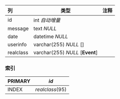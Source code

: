 | 列        | 类型                            | 注释 |
| :-------- | ------------------------------- | ---- |
| id        | int *自动增量*                  |      |
| message   | text *NULL*                     |      |
| date      | datetime *NULL*                 |      |
| userinfo  | varchar(255) *NULL* []          |      |
| realclass | varchar(255) *NULL* [**Event**] |      |

### 索引

| PRIMARY | *id*            |
| :------ | --------------- |
| INDEX   | *realclass*(95) |